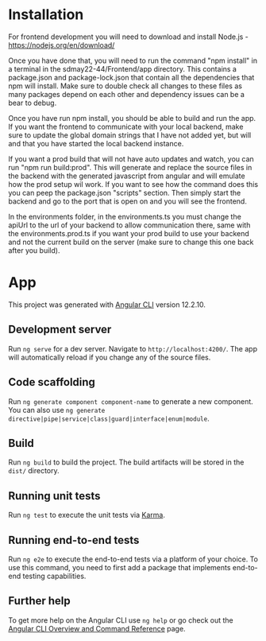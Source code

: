 # Installation

For frontend development you will need to download and install Node.js - https://nodejs.org/en/download/

Once you have done that, you will need to run the command "npm install" in a terminal in the sdmay22-44/Frontend/app directory.
This contains a package.json and package-lock.json that contain all the dependencies that npm will install. Make sure to 
double check all changes to these files as many packages depend on each other and dependency issues can be a bear to debug.

Once you have run npm install, you should be able to build and run the app. If you want the frontend to communicate with your local backend,
make sure to update the global domain strings that I have not added yet, but will and that you have started the local backend instance. 

If you want a prod build that will not have auto updates and watch, you can run "npm run build:prod". This will generate and replace the 
source files in the backend with the generated javascript from angular and will emulate how the prod setup wil work. If you want to see how the
command does this you can peep the package.json "scripts" section. Then simply start the backend and go to the port that is open on and you 
will see the frontend.

In the environments folder, in the environments.ts you must change the apiUrl to the url of your backend to allow communication there, same with the environments.prod.ts if you want your prod build to use your backend and not the current build on the server (make sure to change this one back after you build).


# App

This project was generated with [Angular CLI](https://github.com/angular/angular-cli) version 12.2.10.

## Development server

Run `ng serve` for a dev server. Navigate to `http://localhost:4200/`. The app will automatically reload if you change any of the source files.

## Code scaffolding

Run `ng generate component component-name` to generate a new component. You can also use `ng generate directive|pipe|service|class|guard|interface|enum|module`.

## Build

Run `ng build` to build the project. The build artifacts will be stored in the `dist/` directory.

## Running unit tests

Run `ng test` to execute the unit tests via [Karma](https://karma-runner.github.io).

## Running end-to-end tests

Run `ng e2e` to execute the end-to-end tests via a platform of your choice. To use this command, you need to first add a package that implements end-to-end testing capabilities.

## Further help

To get more help on the Angular CLI use `ng help` or go check out the [Angular CLI Overview and Command Reference](https://angular.io/cli) page.
